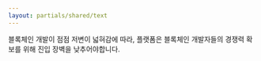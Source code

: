 ```yaml
---
layout: partials/shared/text
---
```


블록체인 개발이 점점 저변이 넓혀감에 따라, 플랫폼은  블록체인 개발자들의 경쟁력 확보를 위해 진입 장벽을 낮추어야합니다.
